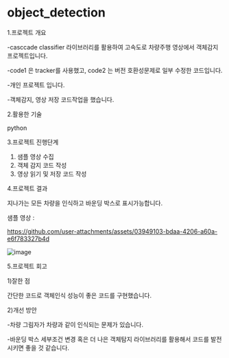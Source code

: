 # object_detection
1.프로젝트 개요

-casccade classifier 라이브러리를 활용하여 고속도로 차량주행 영상에서 객체감지 프로젝트입니다.

-code1 은 tracker를 사용했고, code2 는 버전 호환성문제로 일부 수정한 코드입니다. 

-개인 프로젝트 입니다.

-객체감지, 영상 저장 코드작업을 했습니다.

2.활용한 기술

python

3.프로젝트 진행단계
1) 샘플 영상 수집
2) 객체 감지 코드 작성
3) 영상 읽기 및 저장 코드 작성

4.프로젝트 결과

지나가는 모든 차량을 인식하고 바운딩 박스로 표시가능합니다.

샘플 영상 : 

https://github.com/user-attachments/assets/03949103-bdaa-4206-a60a-e6f783327b4d

![image](https://github.com/user-attachments/assets/6ebd4e69-fd7d-4e95-9e48-111dfcf5bf1c)

5.프로젝트 회고

1)잘한 점

간단한 코드로 객체인식 성능이 좋은 코드를 구현했습니다.

2)개선 방안

-차량 그림자가 차량과 같이 인식되는 문제가 있습니다.

-바운딩 박스 세부조건 변경 혹은 더 나은 객체탐지 라이브러리를 활용해서 코드를 발전시키면 좋을 것 같습니다.
